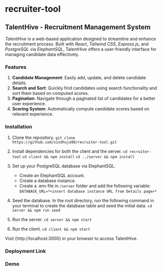 # recruiter-tool

## TalentHive - Recruitment Management System

_TalentHive_ is a web-based application designed to streamline and enhance the recruitment process. Built with _React_, _Tailwind CSS_, _Express.js_, and _PostgreSQL_ via _ElephantSQL_, TalentHive offers a user-friendly interface for managing candidate data effectively.

### Features
1. **Candidate Management**: Easily add, update, and delete candidate details.
2. **Search and Sort**: Quickly find candidates using search functionality and sort them based on computed scores.
3. **Pagination**: Navigate through a paginated list of candidates for a better user experience.
4. **Scoring System**: Automatically compute candidate scores based on relevant experience.

### Installation
1. Clone the repository.
   `git clone https://github.com/sindhuja90/recruiter-tool.git`

2. Install dependencies for both the client and the server.
   `cd recruiter-tool`
   `cd client && npm install`
   `cd ../server && npm install`

3. Set up your PostgreSQL database via ElephantSQL.
   - Create an ElephantSQL account.
   - Create a database instance.
   - Create a .env file in `/server` folder and add the following variable:
     `DATABASE_URL=*<insert database instance URL from Details page>*`

4. Seed the database.
   In the root directory, run the following command in your terminal to create the database table and seed the initial data.
   `cd server && npm run seed`

6. Run the server.
   `cd server && npm start`

7. Run the client.
   `cd client && npm start`

Visit {http://localhost:3000} in your browser to access TalentHive.

### Deployment Link

### Demo

